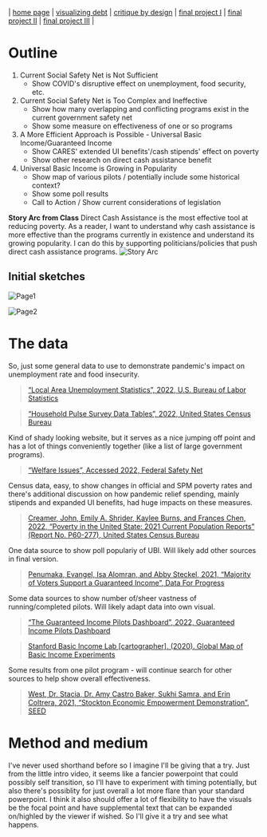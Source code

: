 | [home page](https://cfrias1.github.io/portfolio/) | [visualizing debt](visualizing-government-debt.md) | [critique by design](critique-by-design.md) | [final project I](final-project-part-one.md) | [final project II](final-project-part-two.md) | [final project III](final-project-part-three.md) |

# Outline

1. Current Social Safety Net is Not Sufficient
   - Show COVID's disruptive effect on unemployment, food security, etc.
2. Current Social Safety Net is Too Complex and Ineffective
   - Show how many overlapping and conflicting programs exist in the current government safety net
   - Show some measure on effectiveness of one or so programs
3. A More Efficient Approach is Possible - Universal Basic Income/Guaranteed Income
   - Show CARES' extended UI benefits'/cash stipends' effect on poverty
   - Show other research on direct cash assistance benefit
4. Universal Basic Income is Growing in Popularity
   - Show map of various pilots / potentially include some historical context?
   - Show some poll results
   - Call to Action / Show current considerations of legislation

**Story Arc from Class**
Direct Cash Assistance is the most effective tool at reducing poverty. As a reader, I want to understand why cash assistance is more effective than the programs currently in existence and understand its growing popularity. I can do this by supporting politicians/policies that push direct cash assistance programs.
![Story Arc](https://github.com/cfrias1/portfolio/assets/144168691/c30c0206-94de-4c89-b710-a730ca807930)


## Initial sketches

![Page1](https://github.com/cfrias1/portfolio/assets/144168691/cd0787cb-9dcb-4cd5-9b0a-62bb284ce5b4)

![Page2](https://github.com/cfrias1/portfolio/assets/144168691/6398f3a3-ed8f-4b3e-9481-cac5bad8f3ce)

# The data

So, just some general data to use to demonstrate pandemic's impact on unemployment rate and food insecurity.
> [“Local Area Unemployment Statistics”, 2022, U.S. Bureau of Labor Statistics](https://data.bls.gov/timeseries/LASST250000000000003?amp%253bdata_tool=XGtable&output_view=data&include_graphs=true)

> [“Household Pulse Survey Data Tables”, 2022, United States Census Bureau](https://www.census.gov/programs-surveys/household-pulse-survey/data.html)

Kind of shady looking website, but it serves as a nice jumping off point and has a lot of things conveniently together (like a list of large government programs).
> [“Welfare Issues”, Accessed 2022, Federal Safety Net](https://federalsafetynet.com/welfare-issues/)

Census data, easy, to show changes in official and SPM poverty rates and there's additional discussion on how pandemic relief spending, mainly stipends and expanded UI benefits, had huge impacts on these measures.
> [Creamer, John, Emily A. Shrider, Kaylee Burns, and Frances Chen, 2022, “Poverty in the United State: 2021 Current Population Reports” (Report No. P60-277), United States Census Bureau](https://www.census.gov/content/dam/Census/library/publications/2022/demo/p60-277.pdf)

One data source to show poll populariy of UBI. Will likely add other sources in final version.
> [Penumaka, Evangel, Isa Alomran, and Abby Steckel, 2021, “Majority of Voters Support a Guaranteed Income”,  Data For Progress](https://www.filesforprogress.org/memos/voters-support-a-guaranteed-income.pdf)

Some data sources to show number of/sheer vastness of running/completed pilots. Will likely adapt data into own visual.
> [“The Guaranteed Income Pilots Dashboard”, 2022,  Guaranteed Income Pilots Dashboard](https://guaranteedincome.us/)

> [Stanford Basic Income Lab [cartographer]. (2020). Global Map of Basic Income Experiments](https://basicincome.stanford.edu/research/basic-income-experiments/)

Some results from one pilot program - will continue search for other sources to help show overall effectiveness.
> [West, Dr. Stacia, Dr. Amy Castro Baker, Sukhi Samra, and Erin Coltrera, 2021, “Stockton Economic Empowerment Demonstration”, SEED](https://static1.squarespace.com/static/6039d612b17d055cac14070f/t/6050294a1212aa40fdaf773a/1615866187890/SEED_Preliminary+Analysis-SEEDs+First+Year_Final+Report_Individual+Pages+.pdf)


# Method and medium
I've never used shorthand before so I imagine I'll be giving that a try. Just from the little intro video, it seems like a fancier powerpoint that could possibly self transition, so I'll have to experiment with timing potentially, but also there's possiblity for just overall a lot more flare than your standard powerpoint. I think it also should offer a lot of flexibility to have the visuals be the focal point and have supplemental text that can be expanded on/highled by the viewer if wished. So I'll give it a try and see what happens.
